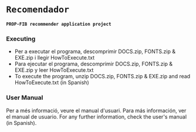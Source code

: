 # `Recomendador`

**`PROP-FIB recommender application project`**

### Executing
- Per a executar el programa, descomprimir DOCS.zip, FONTS.zip & EXE.zip i llegir HowToExecute.txt
- Para ejecutar el programa, descomprimir DOCS.zip, FONTS.zip & EXE.zip y leer HowToExecute.txt
- To execute the program, unzip DOCS.zip, FONTS.zip & EXE.zip and read HowToExecute.txt (in Spanish)

### User Manual
Per a més informació, veure el manual d'usuari.
Para más información, ver el manual de usuario.
For any further information, check the user's manual (in Spanish).

